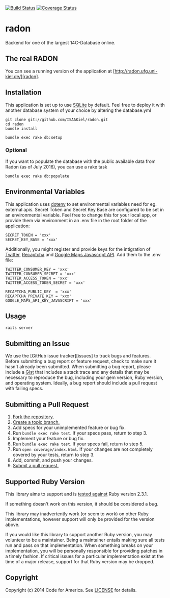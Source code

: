 [![Build Status](https://travis-ci.org/ISAAKiel/radon.svg?branch=master)](https://travis-ci.org/ISAAKiel/radon) [![Coverage Status](https://img.shields.io/codecov/c/github/ISAAKiel/radon/master.svg)](https://codecov.io/github/ISAAKiel/radon?branch=master)

# radon


Backend for one of the largest 14C-Database online.

## The real RADON

You can see a running version of the application at
[http://radon.ufg.uni-kiel.de/][radon].

[radon]: http://radon.ufg.uni-kiel.de/

## Installation
This application is set up to use [SQLite](https://www.sqlite.org/) by default. Feel free to deploy it with another database system of your choice by altering the database.yml

    git clone git://github.com/ISAAKiel/radon.git
    cd radon
    bundle install

    bundle exec rake db:setup

### Optional
If you want to populate the database with the public available data from Radon (as of July 2016), you can use a rake task

    bundle exec rake db:populate

## Environmental Variables
This application uses [dotenv](https://github.com/bkeepers/dotenv) to set environmental variables need for eg. external apis. Secret Token and Secret Key Base are configured to be set in an environmental variable. Feel free to change this for your local app, or provide them via environment in an .env file in the root folder of the application:

    SECRET_TOKEN = 'xxx'
    SECRET_KEY_BASE = 'xxx'

Additionally, you might register and provide keys for the intigration of [Twitter](https://apps.twitter.com/), [Recaptcha](https://developers.google.com/recaptcha/docs/start) and [Google Maps Javascript API](https://developers.google.com/maps/documentation/javascript/tutorial). Add them to the .env file:

    TWITTER_CONSUMER_KEY = 'xxx'
    TWITTER_CONSUMER_SECRET = 'xxx'
    TWITTER_ACCESS_TOKEN = 'xxx'
    TWITTER_ACCESS_TOKEN_SECRET = 'xxx'

    RECAPTCHA_PUBLIC_KEY  = 'xxx'
    RECAPTCHA_PRIVATE_KEY = 'xxx'
    GOOGLE_MAPS_API_KEY_JAVASCRIPT = 'xxx'

## Usage
    rails server

## Submitting an Issue
We use the [GitHub issue tracker][issues] to track bugs and features. Before
submitting a bug report or feature request, check to make sure it hasn't
already been submitted. When submitting a bug report, please include a [Gist][]
that includes a stack trace and any details that may be necessary to reproduce
the bug, including your gem version, Ruby version, and operating system.
Ideally, a bug report should include a pull request with failing specs.

[gist]: https://gist.github.com/

## Submitting a Pull Request
1. [Fork the repository.][fork]
2. [Create a topic branch.][branch]
3. Add specs for your unimplemented feature or bug fix.
4. Run `bundle exec rake test`. If your specs pass, return to step 3.
5. Implement your feature or bug fix.
6. Run `bundle exec rake test`. If your specs fail, return to step 5.
7. Run `open coverage/index.html`. If your changes are not completely covered
   by your tests, return to step 3.
8. Add, commit, and push your changes.
9. [Submit a pull request.][pr]

[fork]: http://help.github.com/fork-a-repo/
[branch]: http://learn.github.com/p/branching.html
[pr]: http://help.github.com/send-pull-requests/

## Supported Ruby Version
This library aims to support and is [tested against][travis] Ruby version 2.3.1.

If something doesn't work on this version, it should be considered a bug.

This library may inadvertently work (or seem to work) on other Ruby
implementations, however support will only be provided for the version above.

If you would like this library to support another Ruby version, you may
volunteer to be a maintainer. Being a maintainer entails making sure all tests
run and pass on that implementation. When something breaks on your
implementation, you will be personally responsible for providing patches in a
timely fashion. If critical issues for a particular implementation exist at the
time of a major release, support for that Ruby version may be dropped.

[travis]: http://travis-ci.org/ISAAKiel/radon


## Copyright
Copyright (c) 2014 Code for America. See [LICENSE][] for details.

[license]: https://github.com/ISAAKiel/radon/blob/master/LICENSE